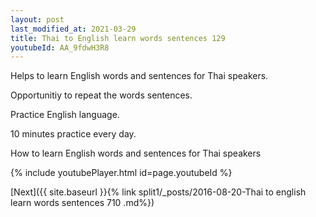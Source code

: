 ```yaml
---
layout: post
last_modified_at: 2021-03-29
title: Thai to English learn words sentences 129 
youtubeId: AA_9fdwH3R8
---
```

 
 
Helps to learn English words and sentences for Thai speakers.

Opportunitiy to repeat the words sentences. 

Practice English language. 
 
10 minutes practice every day. 
 
How to learn English words and sentences for Thai speakers 
 
{% include youtubePlayer.html id=page.youtubeId %}
 
 
[Next]({{ site.baseurl }}{% link  split1/_posts/2016-08-20-Thai to english learn words sentences 710 .md%})
 

